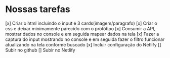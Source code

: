 # Nossas tarefas

[x] Criar o html incluindo o input e 3 cards(imagem/paragrafo) 
[x] Criar o css e deixar minimamente parecido com o protótipo
[x] Consumir a API, mostrar dados no console e em seguida mapear dados na tela
[x] Fazer a captura do input mostrando no console e em seguida fazer o filtro funcionar atualizando na tela conforme buscado
[x] Incluir configuração do Netlify
[] Subir no github
[] Subir no Netlify
